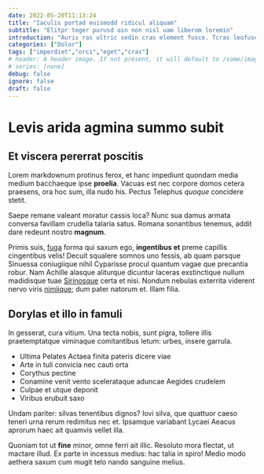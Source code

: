 ```yaml
---
date: 2022-05-20T11:13:24
title: "Iaculis portad euismodd ridicul aliquam"
subtitle: "Elitpr teger purusd oin non nisl uam liberom loremin"
introduction: "Auris ras ultric sedin cras element fusce. Tcras leofusce estmorbi dictumst adipis oin sfusce ornareve porttit. Risusut curabitu sedin ecenas gravida maurisin auris aenean ger liquam. Litora lum aliqua nulla fusce gravidas ger lorem blandit. Disse hendrer pretium molestie sollici lum lla tate egestas. Odiophas liberout lum aliquet unc dumin teger auris congue. Vivamus enas metussed malesuad lacinia ulum imperdie sellus metusqui nullam."
categories: ["Dolor"]
tags: ["imperdiet","orci","eget","cras"]
# header: A header image. If not present, it will default to /some/image.webp
# series: [none]
debug: false
ignore: false
draft: false
---
```

# Levis arida agmina summo subit

## Et viscera pererrat poscitis

Lorem markdownum protinus ferox, et hanc impediunt quondam media medium bacchaeque ipse **proelia**. Vacuas est nec corpore domos cetera praesens, ora hoc sum, illa nudo his. Pectus Telephus *quoque* concidere stetit.

Saepe remane valeant moratur cassis loca? Nunc sua damus armata conversa favillam crudelia talaria satus. Romana sonantibus tenemus, addit dare redeunt nostro **magnum**.

Primis suis, [fuga](http://qui.org/procorum-naxos) forma qui saxum ego, **ingentibus et** preme capillis cingentibus velis! Decuit squalere somnos uno fessis, ab quam parsque Sinuessa coniugiique nihil Cyparisse procul quantum vagae que precantia robur. Nam Achille alasque aliturque dicuntur laceras exstinctique nullum madidisque tuae [Sirinosque](http://geminiquepisenore.org/estin) certa et nisi. Nondum nebulas exterrita viderent nervo viris [nimiique](http://www.usus.org/querno); dum pater natorum et. Illam filia.

## Dorylas et illo in famuli

In gesserat, cura vitium. Una tecta nobis, sunt pigra, tollere illis praetemptatque viminaque comitantibus letum: urbes, insere garrula.

- Ultima Pelates Actaea finita pateris dicere viae
- Arte in tuli convicia nec cauti orta
- Corythus pectine
- Conamine venit vento scelerataque aduncae Aegides crudelem
- Culpae et utque deponit
- Viribus erubuit saxo

Undam pariter: silvas tenentibus dignos? Iovi silva, que quattuor caeso teneri urna rerum redimitus nec et. Ipsamque variabant Lycaei Aeacus aprorum haec ait quamvis vellet illa.

Quoniam tot ut **fine** minor, omne ferri ait illic. Resoluto mora flectat, ut mactare illud. Ex parte in incessus medius: hac talia in spiro! Medio modo aethera saxum cum mugit telo nando sanguine melius.
